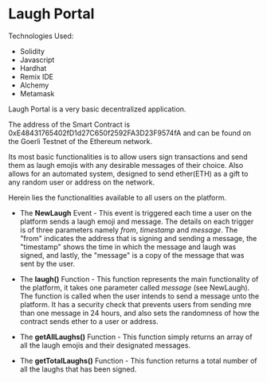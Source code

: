# Laugh Portal

Technologies Used:
  * Solidity
  * Javascript
  * Hardhat
  * Remix IDE
  * Alchemy
  * Metamask

Laugh Portal is a very basic decentralized application.

The address of the Smart Contract is 0xE48431765402fD1d27C650f2592FA3D23F9574fA and can be found on the Goerli Testnet of the Ethereum network.

Its most basic functionalities is to allow users sign transactions and send them as laugh emojis with any desirable messages of their choice. Also allows for an automated system, designed to send ether(ETH) as a gift to any random user or address on the network.

Herein lies the functionalities available to all users on the platform.

* The **NewLaugh** Event - This event is triggered each time a user on the platform sends a laugh emoji and message. The details on each trigger is of three parameters namely _from_, _timestamp_ and _message_. The "from" indicates the address that is signing and sending a message, the "timestamp" shows the time in which the message and laugh was signed, and lastly, the "message" is a copy of the message that was sent by the user.

* The **laugh()** Function - This function represents the main functionality of the platform, it takes one parameter called _message_ (see NewLaugh). The function is called when the user intends to send a message unto the platform. It has a security check that prevents users from sending mre than one message in 24 hours, and also sets the randomness of how the contract sends ether to a user or address.

* The **getAllLaughs()** Function - This function simply returns an array of all the laugh emojis and their designated messages.

* The **getTotalLaughs()** Function - This function returns a total number of all the laughs that has been signed.
